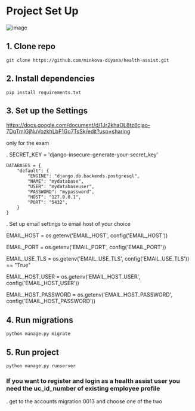 # Project Set Up


 
![image](https://realpython.com/cdn-cgi/image/width=960,format=auto/https://files.realpython.com/media/building_with_python_watermark.2ebe5beb5b1e.jpg)

## 1. Clone repo

    git clone https://github.com/minkova-diyana/health-assist.git

## 2. Install dependencies

    pip install requirements.txt
    
## 3. Set up the Settings

https://docs.google.com/document/d/1Jr2khaOL8tz8cjao-7DqTmIGjNuVozkhLbF1Go7TsSk/edit?usp=sharing

only for the exam

. SECRET_KEY = 'django-insecure-generate-your-secret_key'

    DATABASES = {
        "default": {
            "ENGINE": "django.db.backends.postgresql",
            "NAME": "mydatabase",
            "USER": "mydatabaseuser",
            "PASSWORD": "mypassword",
            "HOST": "127.0.0.1",
            "PORT": "5432",
        }
    }

. Set up email settings to email host of your choice

EMAIL_HOST = os.getenv('EMAIL_HOST', config('EMAIL_HOST'))

EMAIL_PORT = os.getenv('EMAIL_PORT', config('EMAIL_PORT'))

EMAIL_USE_TLS = os.getenv('EMAIL_USE_TLS', config('EMAIL_USE_TLS')) == "True"

EMAIL_HOST_USER = os.getenv('EMAIL_HOST_USER', config('EMAIL_HOST_USER'))

EMAIL_HOST_PASSWORD = os.getenv('EMAIL_HOST_PASSWORD', config('EMAIL_HOST_PASSWORD'))

## 4. Run migrations

    python manage.py migrate
    
    
## 5. Run project

    python manage.py runserver
    

### If you want to register and login as a health assist user you need the uc_id_number of existing employee profile 
. get to the accounts migration 0013 and choose one of the two 

